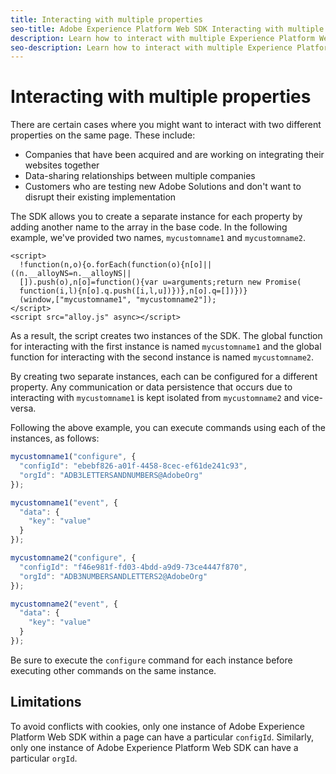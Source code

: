 ```yaml
---
title: Interacting with multiple properties
seo-title: Adobe Experience Platform Web SDK Interacting with multiple properties
description: Learn how to interact with multiple Experience Platform Web SDK properties
seo-description: Learn how to interact with multiple Experience Platform Web SDK properties
---
```


# Interacting with multiple properties

There are certain cases where you might want to interact with two different properties on the same page. These include:

* Companies that have been acquired and are working on integrating their websites together
* Data-sharing relationships between multiple companies
* Customers who are testing new Adobe Solutions and don't want to disrupt their existing implementation

The SDK allows you to create a separate instance for each property by adding another name to the array in the base code. In the following example, we've provided two names, `mycustomname1` and `mycustomname2`.

```markup
<script>
  !function(n,o){o.forEach(function(o){n[o]||((n.__alloyNS=n.__alloyNS||
  []).push(o),n[o]=function(){var u=arguments;return new Promise(
  function(i,l){n[o].q.push([i,l,u])})},n[o].q=[])})}
  (window,["mycustomname1", "mycustomname2"]);
</script>
<script src="alloy.js" async></script>
```

As a result, the script creates two instances of the SDK. The global function for interacting with the first instance is named `mycustomname1` and the global function for interacting with the second instance is named `mycustomname2`.

By creating two separate instances, each can be configured for a different property. Any communication or data persistence that occurs due to interacting with `mycustomname1` is kept isolated from `mycustomname2` and vice-versa.

Following the above example, you can execute commands using each of the instances, as follows:

```javascript
mycustomname1("configure", {
  "configId": "ebebf826-a01f-4458-8cec-ef61de241c93",
  "orgId": "ADB3LETTERSANDNUMBERS@AdobeOrg"
});

mycustomname1("event", {
  "data": {
    "key": "value"
  }
});

mycustomname2("configure", {
  "configId": "f46e981f-fd03-4bdd-a9d9-73ce4447f870",
  "orgId": "ADB3NUMBERSANDLETTERS2@AdobeOrg"
});

mycustomname2("event", {
  "data": {
    "key": "value"
  }
});
```

Be sure to execute the `configure` command for each instance before executing other commands on the same instance.

## Limitations

To avoid conflicts with cookies, only one instance of Adobe Experience Platform Web SDK within a page can have a particular `configId`.  Similarly, only one instance of Adobe Experience Platform Web SDK can have a particular `orgId`.  
